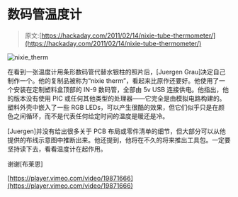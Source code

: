 # 数码管温度计

> 原文:[https://hackaday.com/2011/02/14/nixie-tube-thermometer/](https://hackaday.com/2011/02/14/nixie-tube-thermometer/)

![nixie_therm](../Images/e674dad339e66f41c316908de340be36.png "nixie_therm")

在看到一张温度计用条形数码管代替水银柱的照片后，[Juergen Grau]决定自己制作一个。他的复制品被称为“nixie therm”，看起来比原作还要好。他使用了一个安装在定制塑料盒顶部的 IN-9 数码管，全部由 5v USB 连接供电。他指出，他的版本没有使用 PIC 或任何其他类型的处理器——它完全是由模拟电路构建的。塑料外壳中嵌入了一些 RGB LEDs，可以产生很酷的效果，但它们似乎只是在颜色之间循环，而不是代表任何给定时间的温度是暖还是冷。

[Juergen]并没有给出很多关于 PCB 布局或零件清单的细节，但大部分可以从他提供的布线示意图中推断出来。他还提到，他将在不久的将来推出工具包。一定要坚持读下去，看看温度计在起作用。

谢谢[布莱恩]

[https://player.vimeo.com/video/19871666](https://player.vimeo.com/video/19871666)